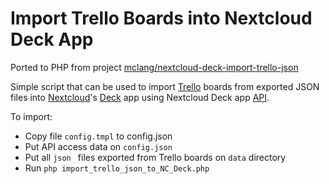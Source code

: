 # Import Trello Boards into Nextcloud Deck App

Ported to PHP from project [mclang/nextcloud-deck-import-trello-json](https://github.com/mclang/nextcloud-deck-import-trello-json)

Simple script that can be used to import
[Trello](https://trello.com/) boards from exported JSON files into [Nextcloud](https://nextcloud.com)'s
[Deck](https://apps.nextcloud.com/apps/deck) app using Nextcloud Deck app
[API](https://github.com/nextcloud/deck/blob/master/docs/API.md).

To import:
* Copy file `config.tmpl` to config.json
* Put API access data on `config.json`
* Put all `json ` files exported from Trello boards on `data` directory
* Run `php import_trello_json_to_NC_Deck.php`